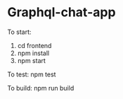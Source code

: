 # Graphql-chat-app

To start:
1. cd frontend
2. npm install
3. npm start

To test:
npm test

To build: 
npm run build